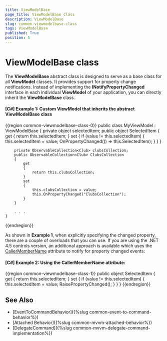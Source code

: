 ```yaml
---
title: ViewModelBase
page_title: ViewModelBase Class
description: ViewModelBase
slug: common-viewmodelbase-class
tags: ViewModelBase
published: True
position: 5
---
```


# ViewModelBase class

The **ViewModelBase** abstract class is designed to serve as a base class for all **ViewModel** classes. It provides support for property change notifications. Instead of implementing the **INotifyPropertyChanged** interface in each individual **ViewModel** of your application, you can directly inherit the **ViewModelBase** class. 

#### **[C#] Example 1: Custom ViewModel that inherits the abstract ViewModelBase class**
{{region common-viewmodelbase-class-0}}
	public class MyViewModel : ViewModelBase
    {
        private object selectedItem;
        public object SelectedItem
        {
            get { return this.selectedItem; }
            set
            {
                if (value != this.selectedItem)
                {
                    this.selectedItem = value;
                    OnPropertyChanged(() => this.SelectedItem);
                }
            }
        }

        private ObservableCollection<Club> clubsCollection;
        public ObservableCollection<Club> ClubsCollection
        {
            get
            {
                return this.clubsCollection;
            }
            set
            {
                this.clubsCollection = value;
                this.OnPropertyChanged("ClubsCollection");
            }
        }

		. . .
    }
{{endregion}}

As shown in **Example 1**, when explicitly specifying the changed property, there are a couple of overloads that you can use. If you are using the .NET 4.5 controls version, an additional approach is available which uses the [CallerMemberName](https://msdn.microsoft.com/en-us/library/system.runtime.compilerservices.callermembernameattribute(v=vs.110).aspx) attribute to notify for property changed events:

#### **[C#] Example 2: Using the CallerMemberName attribute**:
{{region common-viewmodelbase-class-1}}
        public object SelectedItem
        {
            get { return this.selectedItem; }
            set
            {
                if (value != this.selectedItem)
                {
                    this.selectedItem = value;
                    RaisePropertyChanged();
                }
            }
        }
{{endregion}}


## See Also

* [EventToCommandBehavior]({%slug common-event-to-command-behavior%})
* [Attached Behavior]({%slug common-mvvm-attached-behavior%})
* [DelegateCommand]({%slug common-mvvm-delegate-command-implementation%})
